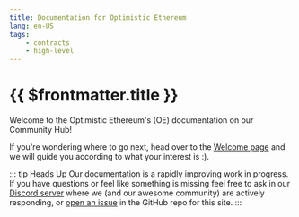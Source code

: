 ```yaml
---
title: Documentation for Optimistic Ethereum
lang: en-US
tags:
    - contracts
    - high-level
---
```


# {{ $frontmatter.title }}

Welcome to the Optimistic Ethereum's (OE) documentation on our Community Hub!

If you're wondering where to go next, head over to the [Welcome page](./introduction/welcome.md/) and we will guide you according to what your interest is :).

::: tip Heads Up
Our documentation is a rapidly improving work in progress.
If you have questions or feel like something is missing feel free to ask in our [Discord server](https://discord.gg/5TaAXGn2D8) where we (and our awesome community) are actively responding, or [open an issue](https://github.com/ethereum-optimism/community-hub/issues) in the GitHub repo for this site.
:::
